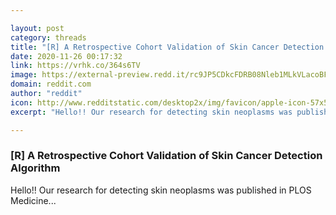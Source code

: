 ```yaml
---

layout: post
category: threads
title: "[R] A Retrospective Cohort Validation of Skin Cancer Detection Algorithm"
date: 2020-11-26 00:17:32
link: https://vrhk.co/364s6TV
image: https://external-preview.redd.it/rc9JP5CDkcFDRB08Nleb1MLkVLacoBFL1PVOJDmDxsY.jpg?width=320&height=112&auto=webp&crop=320:112,smart&s=ce6a7d986e45315124e1f8c73464bd30ccf3db89
domain: reddit.com
author: "reddit"
icon: http://www.redditstatic.com/desktop2x/img/favicon/apple-icon-57x57.png
excerpt: "Hello!! Our research for detecting skin neoplasms was published in PLOS Medicine..."

---
```


### [R] A Retrospective Cohort Validation of Skin Cancer Detection Algorithm

Hello!! Our research for detecting skin neoplasms was published in PLOS Medicine...
